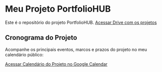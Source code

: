 # Meu Projeto PortfolioHUB
Este é o repositório do projeto PortfolioHUB.
[Acessar Drive com os projetos](https://drive.google.com/drive/folders/1cK_gDj95sjD6GKnwLPPF02FGtk7Zq3zj?usp=sharing)
##  Cronograma do Projeto

Acompanhe os principais eventos, marcos e prazos do projeto no meu calendário público:

[Acessar Calendário do Projeto no Google Calendar](...)

